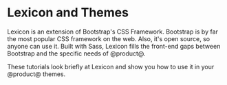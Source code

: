 # Lexicon and Themes [](id=lexicon-and-themes)

Lexicon is an extension of Bootstrap's CSS Framework. Bootstrap is by far the 
most popular CSS framework on the web. Also, it's open source, so anyone can use 
it. Built with Sass, Lexicon fills the front-end gaps between Bootstrap and the 
specific needs of @product@.

These tutorials look briefly at Lexicon and show you how to use it in your 
@product@ themes.
